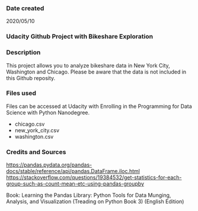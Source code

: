 ### Date created

2020/05/10

### Udacity Github Project with Bikeshare Exploration

### Description

This project allows you to analyze bikeshare data in New York City, Washington and Chicago. Please be aware that the data is not included in this Github reposity.

### Files used

Files can be accessed at Udacity with Enrolling in the Programming for Data Science with Python Nanodegree.

- chicago.csv
- new_york_city.csv
- washington.csv

### Credits and Sources

https://pandas.pydata.org/pandas-docs/stable/reference/api/pandas.DataFrame.iloc.html
https://stackoverflow.com/questions/19384532/get-statistics-for-each-group-such-as-count-mean-etc-using-pandas-groupby

Book: Learning the Pandas Library: Python Tools for Data Munging, Analysis, and Visualization (Treading on Python Book 3) (English Edition)
